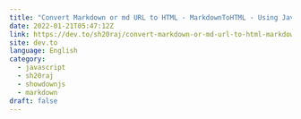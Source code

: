 ```yaml
---
title: "Convert Markdown or md URL to HTML - MarkdownToHTML - Using JavaScript ft. showdownjs"
date: 2022-01-21T05:47:12Z
link: https://dev.to/sh20raj/convert-markdown-or-md-url-to-html-markdowntohtml-using-javascript-ft-showdownjs-1med?utm_medium=RSS&utm_source=news.12bit.vn
site: dev.to
language: English
category:
  - javascript
  - sh20raj
  - showdownjs
  - markdown
draft: false
---
```

